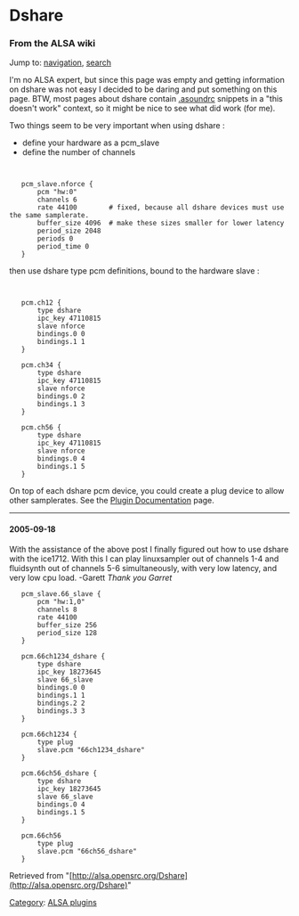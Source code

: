 Dshare
======

### From the ALSA wiki

Jump to: [navigation](#mw-head), [search](#p-search)

I'm no ALSA expert, but since this page was empty and getting
information on dshare was not easy I decided to be daring and put
something on this page. BTW, most pages about dshare contain
[.asoundrc](/.asoundrc ".asoundrc") snippets in a "this doesn't work"
context, so it might be nice to see what did work (for me).

Two things seem to be very important when using dshare :

-   define your hardware as a pcm\_slave
-   define the number of channels

` `

       pcm_slave.nforce {
           pcm "hw:0"
           channels 6
           rate 44100        # fixed, because all dshare devices must use the same samplerate.
           buffer_size 4096  # make these sizes smaller for lower latency
           period_size 2048
           periods 0
           period_time 0
       }

then use dshare type pcm definitions, bound to the hardware slave :

` `

       pcm.ch12 {
           type dshare
           ipc_key 47110815
           slave nforce
           bindings.0 0
           bindings.1 1
       }
       
       pcm.ch34 {
           type dshare
           ipc_key 47110815
           slave nforce
           bindings.0 2
           bindings.1 3
       }
       
       pcm.ch56 {
           type dshare
           ipc_key 47110815
           slave nforce
           bindings.0 4
           bindings.1 5
       }

On top of each dshare pcm device, you could create a plug device to
allow other samplerates. See the [Plugin
Documentation](/Plugin_Documentation "Plugin Documentation") page.

* * * * *

#### 2005-09-18

With the assistance of the above post I finally figured out how to use
dshare with the ice1712. With this I can play linuxsampler out of
channels 1-4 and fluidsynth out of channels 5-6 simultaneously, with
very low latency, and very low cpu load. -Garett *Thank you Garret* ` `

       pcm_slave.66_slave {
           pcm "hw:1,0"
           channels 8
           rate 44100
           buffer_size 256
           period_size 128
       }
       
       pcm.66ch1234_dshare {
           type dshare
           ipc_key 18273645
           slave 66_slave
           bindings.0 0
           bindings.1 1
           bindings.2 2
           bindings.3 3
       }
       
       pcm.66ch1234 {
           type plug
           slave.pcm "66ch1234_dshare"
       }
       
       pcm.66ch56_dshare {
           type dshare
           ipc_key 18273645
           slave 66_slave
           bindings.0 4
           bindings.1 5
       }
       
       pcm.66ch56
           type plug
           slave.pcm "66ch56_dshare"
       }

Retrieved from
"[http://alsa.opensrc.org/Dshare](http://alsa.opensrc.org/Dshare)"

[Category](/Special:Categories "Special:Categories"): [ALSA
plugins](/Category:ALSA_plugins "Category:ALSA plugins")

